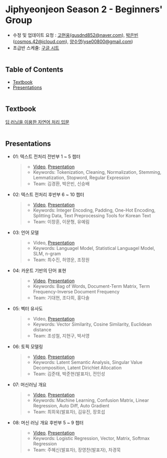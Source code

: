 # Jiphyeonjeon Season 2 - Beginners' Group
* 수정 및 업데이트 요청 : [고현웅](https://github.com/hyunwoongko)(gusdnd852@naver.com), [박은빈](https://github.com/42cosmos)(cosmos.42@icloud.com), [양수영](https://github.com/aiaaua)(yse00800@gmail.com)
* 초급반 스케쥴: [구글 시트](https://docs.google.com/spreadsheets/d/1pwkvIwf3T1bo2y7aXmSYPN6otlPKJl9kCJHaze0H3KY/edit#gid=0)
<br><br>

## Table of Contents
- [Textbook](#Textbook)
- [Presentations](#Presentations)
<br><br>

## Textbook
[딥 러닝을 이용한 자연어 처리 입문](https://wikidocs.net/book/2155)
<br><br>

## Presentations
- 01: 텍스트 전처리 전반부 1 ~ 5 챕터
  >- [Video](https://youtu.be/2bbIxIscfCA), [Presentation](./presentations/season2-1조-텍스트전처리_전반부.pdf)
  >- Keywords: Tokenization, Cleaning, Normalization, Stemming, Lemmatization, Stopword, Regular Expression
  >- Team: 김경환, 박은빈, 신승배

- 02: 텍스트 전처리 후반부 6 ~ 10 챕터
  >- [Video](https://youtu.be/1c8MP9hPt5c), [Presentation](./presentations/season2-2조_텍스트전처리_후반부.pdf)
  >- Keywords: Integer Encoding, Padding, One-Hot Encoding, Splitting Data, Text Preprocessing Tools for Korean Text
  >- Team: 이창훈, 이문형, 유예림 

- 03: 언어 모델

  >- Video, [Presentation](./presentations/season2-3조_언어모델.pdf)
  >- Keywords: Languagel Model, Statistical Languagel Model, SLM, n-gram
  >- Team: 최수진, 허영운, 조정원

- 04: 카운트 기반의 단어 표현
  >- [Video](https://youtu.be/zMgn0-tO0Nc), [Presentation](./presentations/season2-4조_카운트기반단어표현.pdf)
  >- Keywords: Bag of Words, Document-Term Matrix, Term Frequency-Inverse Document Frequency  
  >- Team: 기대현, 조다희, 홍다솔
  
- 05: 벡터 유사도

  >- Video, [Presentation](./presentations/season2-5조_벡터유사도.pdf)
  >- Keywords: Vector Similarity, Cosine Similarity, Euclidean distance
  >- Team: 조성철, 지현구, 박서영

- 06: 토픽 모델링

  >- [Video](https://youtu.be/PyuCL7AyuBg), [Presentation](./presentations/season2-6조-토픽모델링.pdf)
  >- Keywords: Latent Semantic Analysis, Singular Value Decomposition, Latent Dirichlet Allocation
  >- Team: 김준태, 박준현(발표자), 전인성

- 07: 머신러닝 개요

  >- [Video](https://youtu.be/Ke1PBYhxgC8), [Presentation](./presentations/season2_7조_머신러닝개요.pdf)
  >- Keywords: Machine Learning, Confusion Matrix, Linear Regression, Auto Diff, Auto Gradient
  >- Team: 최희욱(발표자), 김유진, 장호섭


- 08: 머신 러닝 개요 후반부 5 ~ 9 챕터

  >- [Video](https://www.youtube.com/watch?v=uuJAO5hXvmA), [Presentation](./presentations/season2-8조-머신러닝_후반부.pdf)
  >- Keywords: Logistic Regression, Vector, Matrix, Softmax Regression
  >- Team: 주혜신(발표자), 장영찬(발표자), 차경묵